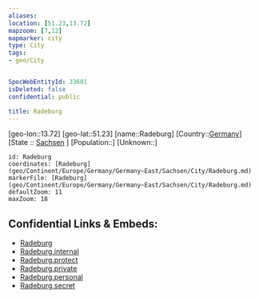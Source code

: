 ```yaml
---
aliases: 
location: [51.23,13.72]
mapzoom: [7,12] 
mapmarker: city 
type: City
tags:
- geo/City


SpocWebEntityId: 33601
isDeleted: false
confidential: public

title: Radeburg
---
```

[geo-lon::13.72]
[geo-lat::51.23]
[name::Radeburg]
[Country::[Germany](geo/Continent/Europe/Germany.md)]
[State :: [Sachsen](geo/Continent/Europe/Germany/Germany~East/Sachsen.md) ]
[Population::]
[Unknown::]


```leaflet
id: Radeburg
coordinates: [Radeburg](geo/Continent/Europe/Germany/Germany~East/Sachsen/City/Radeburg.md)
markerFile: [Radeburg](geo/Continent/Europe/Germany/Germany~East/Sachsen/City/Radeburg.md)
defaultZoom: 11 
maxZoom: 18
```


## Confidential Links & Embeds: 
- [Radeburg](../../../../../../../../_public/geo/Continent/Europe/Germany/Germany~East/Sachsen/City/Radeburg.md) 
- [Radeburg.internal](../../../../../../../../_internal/geo/Continent/Europe/Germany/Germany~East/Sachsen/City/Radeburg.internal.md) 
- [Radeburg.protect](../../../../../../../../_protect/geo/Continent/Europe/Germany/Germany~East/Sachsen/City/Radeburg.protect.md) 
- [Radeburg.private](../../../../../../../../_private/geo/Continent/Europe/Germany/Germany~East/Sachsen/City/Radeburg.private.md) 
- [Radeburg.personal](../../../../../../../../_personal/geo/Continent/Europe/Germany/Germany~East/Sachsen/City/Radeburg.personal.md) 
- [Radeburg.secret](../../../../../../../../_secret/geo/Continent/Europe/Germany/Germany~East/Sachsen/City/Radeburg.secret.md) 
